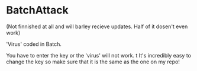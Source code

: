 # BatchAttack

(Not finnished at all and will barley recieve updates. Half of it dosen't even work)


'Virus' coded in Batch.

You have to enter the key or the 'virus' will not work. 
t
It's incredibly easy to change the key so make sure that it is the same as the one on my repo!
